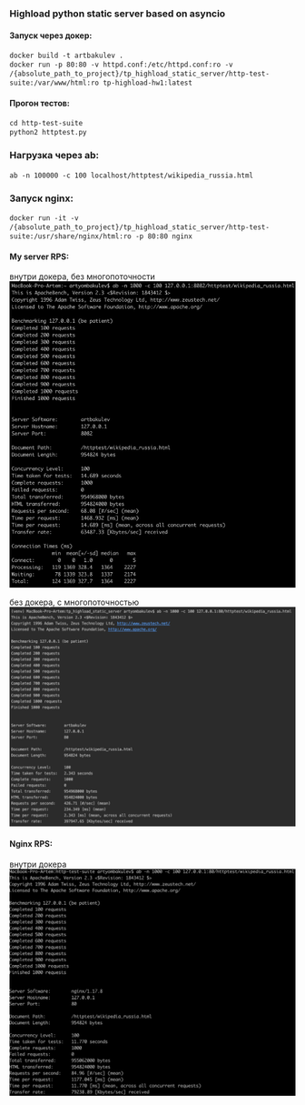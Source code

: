 ### Highload python static server based on asyncio

#### Запуск через докер:

```
docker build -t artbakulev .
docker run -p 80:80 -v httpd.conf:/etc/httpd.conf:ro -v /{absolute_path_to_project}/tp_highload_static_server/http-test-suite:/var/www/html:ro tp-highload-hw1:latest
```

#### Прогон тестов:
```
cd http-test-suite
python2 httptest.py
```
 
 ### Нагрузка через ab:
 
 ```
 ab -n 100000 -c 100 localhost/httptest/wikipedia_russia.html
 ```
 
 ### Запуск nginx:
 
 ```
docker run -it -v /{absolute_path_to_project}/tp_highload_static_server/http-test-suite:/usr/share/nginx/html:ro -p 80:80 nginx
 ```
 
 #### My server RPS:
 внутри докера, без многопоточности
![](benchmarks/my_inside_docker.png)
   
 без докера, с многопоточностью
![](benchmarks/my_outside_docker_with_multiprocessing.png)

 
 #### Nginx RPS:
 внутри докера
 ![](benchmarks/nginx_inside_docker.png)
 
 
 